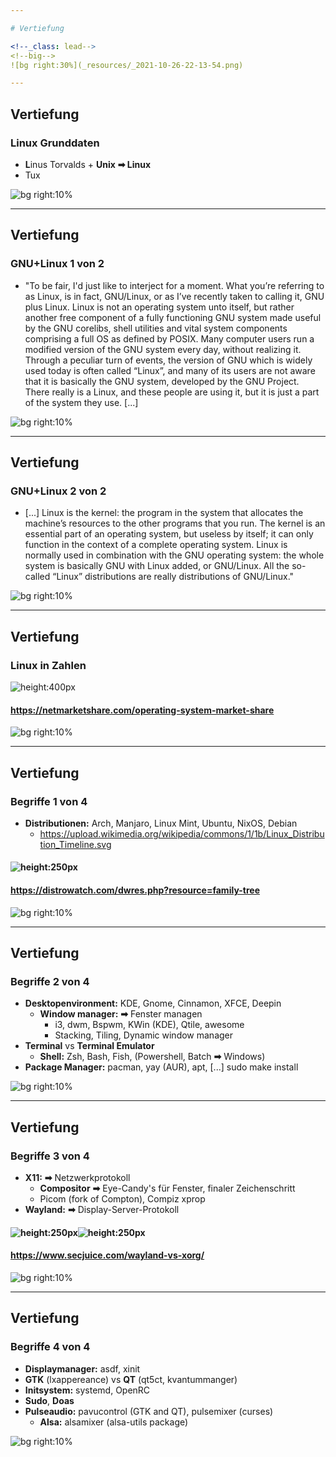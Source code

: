 ```yaml
---

# Vertiefung

<!--_class: lead-->
<!--big-->
![bg right:30%](_resources/_2021-10-26-22-13-54.png)

---
```


## Vertiefung
### Linux Grunddaten
- **L**inus Torvalds + **Unix** **➡ Linux**
- Tux

<!--small-->
![bg right:10%](_resources/_2021-10-26-22-13-07.png)

---

## Vertiefung
### GNU+Linux 1 von 2
- "To be fair, I'd just like to interject for a moment. What you’re referring to as Linux, is in fact, GNU/Linux, or as I’ve recently taken to calling it, GNU plus Linux. Linux is not an operating system unto itself, but rather another free component of a fully functioning GNU system made useful by the GNU corelibs, shell utilities and vital system components comprising a full OS as defined by POSIX. Many computer users run a modified version of the GNU system every day, without realizing it. Through a peculiar turn of events, the version of GNU which is widely used today is often called “Linux”, and many of its users are not aware that it is basically the GNU system, developed by the GNU Project. There really is a Linux, and these people are using it, but it is just a part of the system they use. [...]


<!--small-->
![bg right:10%](_resources/_2021-10-26-22-13-07.png)

---

## Vertiefung
### GNU+Linux 2 von 2

- [...] Linux is the kernel: the program in the system that allocates the machine’s resources to the other programs that you run. The kernel is an essential part of an operating system, but useless by itself; it can only function in the context of a complete operating system. Linux is normally used in combination with the GNU operating system: the whole system is basically GNU with Linux added, or GNU/Linux. All the so-called “Linux” distributions are really distributions of GNU/Linux."

<!--small-->
![bg right:10%](_resources/_2021-10-26-22-13-07.png)

---

## Vertiefung
### Linux in Zahlen

![height:400px](_resources/_2021-10-26-20-56-12.png)

#### https://netmarketshare.com/operating-system-market-share

<!--small-->
![bg right:10%](_resources/_2021-10-26-22-13-07.png)

---

## Vertiefung
### Begriffe 1 von 4

- **Distributionen:** Arch, Manjaro, Linux Mint, Ubuntu, NixOS, Debian
  - https://upload.wikimedia.org/wikipedia/commons/1/1b/Linux_Distribution_Timeline.svg

#### ![height:250px](_resources/_2021-10-27-01-31-18.png)
#### https://distrowatch.com/dwres.php?resource=family-tree

<!--small-->
![bg right:10%](_resources/_2021-10-26-22-13-07.png)

---

## Vertiefung
### Begriffe 2 von 4

- **Desktopenvironment:** KDE, Gnome, Cinnamon, XFCE, Deepin
  - **Window manager:** **➡** Fenster managen
    - i3, dwm, Bspwm, KWin (KDE), Qtile, awesome
    - Stacking, Tiling, Dynamic window manager
- **Terminal** vs **Terminal Emulator**
  - **Shell:** Zsh, Bash, Fish, (Powershell, Batch **➡** Windows)
- **Package Manager:** pacman, yay (AUR), apt, [...] sudo make install

<!--small-->
![bg right:10%](_resources/_2021-10-26-22-13-07.png)

---

## Vertiefung
### Begriffe 3 von 4

- **X11:** **➡** Netzwerkprotokoll
  - **Compositor** **➡** Eye-Candy's für Fenster, finaler Zeichenschritt
  - Picom (fork of Compton), Compiz xprop
- **Wayland:** **➡** Display-Server-Protokoll

#### ![height:250px](_resources/_2021-10-27-02-25-42.png)![height:250px](_resources/_2021-10-27-02-27-00.png)
#### https://www.secjuice.com/wayland-vs-xorg/

<!--small-->
![bg right:10%](_resources/_2021-10-26-22-13-07.png)

---

## Vertiefung
### Begriffe 4 von 4

- **Displaymanager:** asdf, xinit
- **GTK** (lxappereance) vs **QT** (qt5ct, kvantummanger)
- **Initsystem:** systemd, OpenRC
- **Sudo**, **Doas**
- **Pulseaudio:** pavucontrol (GTK and QT), pulsemixer (curses)
  - **Alsa:** alsamixer (alsa-utils package)

<!--small-->
![bg right:10%](_resources/_2021-10-26-22-13-07.png)
